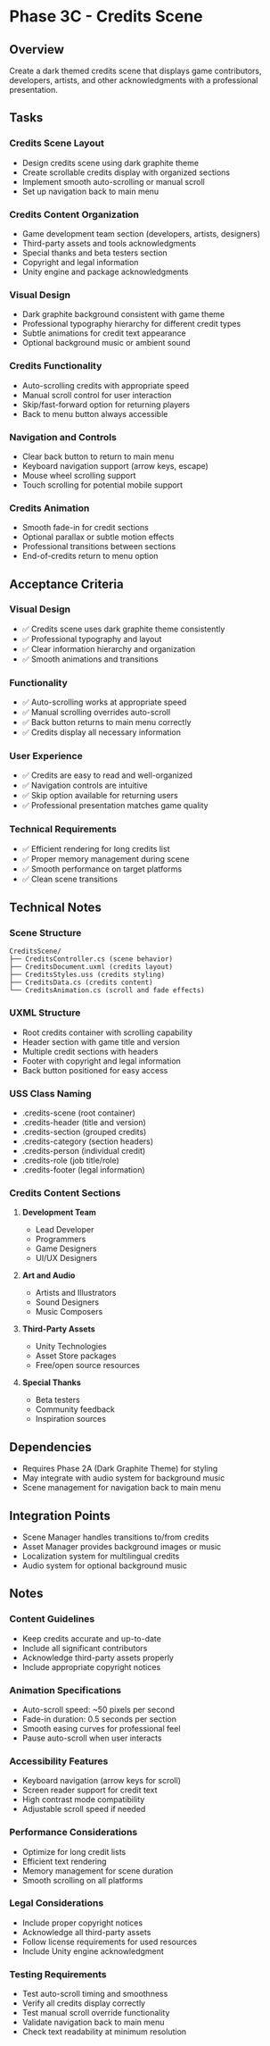 # Phase 3C - Credits Scene

## Overview
Create a dark themed credits scene that displays game contributors, developers, artists, and other acknowledgments with a professional presentation.

## Tasks

### Credits Scene Layout
- Design credits scene using dark graphite theme
- Create scrollable credits display with organized sections
- Implement smooth auto-scrolling or manual scroll
- Set up navigation back to main menu

### Credits Content Organization
- Game development team section (developers, artists, designers)
- Third-party assets and tools acknowledgments
- Special thanks and beta testers section
- Copyright and legal information
- Unity engine and package acknowledgments

### Visual Design
- Dark graphite background consistent with game theme
- Professional typography hierarchy for different credit types
- Subtle animations for credit text appearance
- Optional background music or ambient sound

### Credits Functionality
- Auto-scrolling credits with appropriate speed
- Manual scroll control for user interaction
- Skip/fast-forward option for returning players
- Back to menu button always accessible

### Navigation and Controls
- Clear back button to return to main menu
- Keyboard navigation support (arrow keys, escape)
- Mouse wheel scrolling support
- Touch scrolling for potential mobile support

### Credits Animation
- Smooth fade-in for credit sections
- Optional parallax or subtle motion effects
- Professional transitions between sections
- End-of-credits return to menu option

## Acceptance Criteria

### Visual Design
- ✅ Credits scene uses dark graphite theme consistently
- ✅ Professional typography and layout
- ✅ Clear information hierarchy and organization
- ✅ Smooth animations and transitions

### Functionality
- ✅ Auto-scrolling works at appropriate speed
- ✅ Manual scrolling overrides auto-scroll
- ✅ Back button returns to main menu correctly
- ✅ Credits display all necessary information

### User Experience
- ✅ Credits are easy to read and well-organized
- ✅ Navigation controls are intuitive
- ✅ Skip option available for returning users
- ✅ Professional presentation matches game quality

### Technical Requirements
- ✅ Efficient rendering for long credits list
- ✅ Proper memory management during scene
- ✅ Smooth performance on target platforms
- ✅ Clean scene transitions

## Technical Notes

### Scene Structure
```
CreditsScene/
├── CreditsController.cs (scene behavior)
├── CreditsDocument.uxml (credits layout)
├── CreditsStyles.uss (credits styling)
├── CreditsData.cs (credits content)
└── CreditsAnimation.cs (scroll and fade effects)
```

### UXML Structure
- Root credits container with scrolling capability
- Header section with game title and version
- Multiple credit sections with headers
- Footer with copyright and legal information
- Back button positioned for easy access

### USS Class Naming
- .credits-scene (root container)
- .credits-header (title and version)
- .credits-section (grouped credits)
- .credits-category (section headers)
- .credits-person (individual credit)
- .credits-role (job title/role)
- .credits-footer (legal information)

### Credits Content Sections
1. **Development Team**
   - Lead Developer
   - Programmers
   - Game Designers
   - UI/UX Designers

2. **Art and Audio**
   - Artists and Illustrators
   - Sound Designers
   - Music Composers

3. **Third-Party Assets**
   - Unity Technologies
   - Asset Store packages
   - Free/open source resources

4. **Special Thanks**
   - Beta testers
   - Community feedback
   - Inspiration sources

## Dependencies
- Requires Phase 2A (Dark Graphite Theme) for styling
- May integrate with audio system for background music
- Scene management for navigation back to main menu

## Integration Points
- Scene Manager handles transitions to/from credits
- Asset Manager provides background images or music
- Localization system for multilingual credits
- Audio system for optional background music

## Notes

### Content Guidelines
- Keep credits accurate and up-to-date
- Include all significant contributors
- Acknowledge third-party assets properly
- Include appropriate copyright notices

### Animation Specifications
- Auto-scroll speed: ~50 pixels per second
- Fade-in duration: 0.5 seconds per section
- Smooth easing curves for professional feel
- Pause auto-scroll when user interacts

### Accessibility Features
- Keyboard navigation (arrow keys for scroll)
- Screen reader support for credit text
- High contrast mode compatibility
- Adjustable scroll speed if needed

### Performance Considerations
- Optimize for long credit lists
- Efficient text rendering
- Memory management for scene duration
- Smooth scrolling on all platforms

### Legal Considerations
- Include proper copyright notices
- Acknowledge all third-party assets
- Follow license requirements for used resources
- Include Unity engine acknowledgment

### Testing Requirements
- Test auto-scroll timing and smoothness
- Verify all credits display correctly
- Test manual scroll override functionality
- Validate navigation back to main menu
- Check text readability at minimum resolution